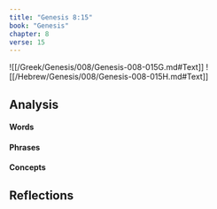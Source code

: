 ```yaml
---
title: "Genesis 8:15"
book: "Genesis"
chapter: 8
verse: 15
---
```

![[/Greek/Genesis/008/Genesis-008-015G.md#Text]]
![[/Hebrew/Genesis/008/Genesis-008-015H.md#Text]]

## Analysis

#### Words

#### Phrases

#### Concepts

## Reflections
